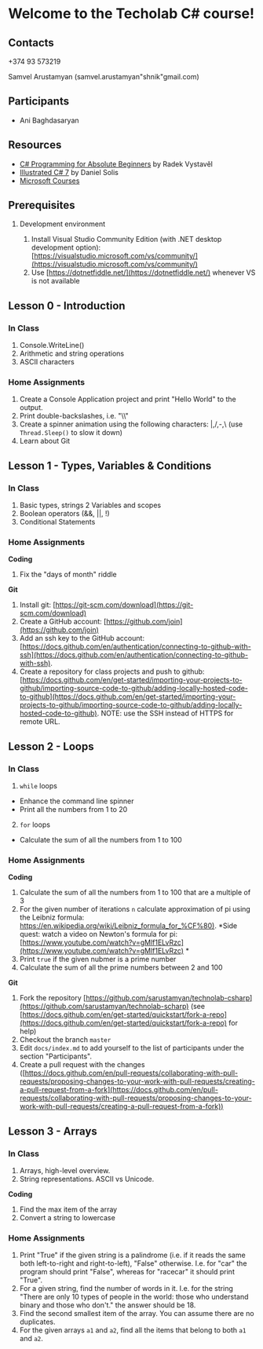 # Welcome to the Techolab C# course!

## Contacts

+374 93 573219

Samvel Arustamyan (samvel.arustamyan"shnik"gmail.com)

## Participants

* Ani Baghdasaryan

## Resources 

* [C# Programming for Absolute Beginners](https://www.goodreads.com/book/show/58230269-c-programming-for-absolute-beginners) by Radek Vystavěl
* [Illustrated C# 7](https://www.goodreads.com/book/show/36902257-illustrated-c-7) by Daniel Solis
* [Microsoft Courses](https://dotnet.microsoft.com/en-us/learn/csharp)

## Prerequisites

1. Development environment

   1. Install Visual Studio Community Edition (with .NET desktop development option): [https://visualstudio.microsoft.com/vs/community/](https://visualstudio.microsoft.com/vs/community/)
   2. Use [https://dotnetfiddle.net/](https://dotnetfiddle.net/) whenever VS is not available
   
## Lesson 0 - Introduction

### In Class

1. Console.WriteLine()
2. Arithmetic and string operations
3. ASCII characters

### Home Assignments

1. Create a Console Application project and print "Hello World" to the output.
2. Print double-backslashes, i.e. "\\\\" 
3. Create a spinner animation using the following characters: \|,/,-,\ (use `Thread.Sleep()` to slow it down)
4. Learn about Git

## Lesson 1 - Types, Variables & Conditions

### In Class

1. Basic types, strings 
2  Variables and scopes
3. Boolean operators (&&, \|\|, !)
4. Conditional Statements

### Home Assignments

**Coding**

1. Fix the "days of month" riddle

**Git**

1. Install git: [https://git-scm.com/download](https://git-scm.com/download)
2. Create a GitHub account: [https://github.com/join](https://github.com/join)
3. Add an ssh key to the GitHub account: [https://docs.github.com/en/authentication/connecting-to-github-with-ssh](https://docs.github.com/en/authentication/connecting-to-github-with-ssh).
4. Create a repository for class projects and push to github: [https://docs.github.com/en/get-started/importing-your-projects-to-github/importing-source-code-to-github/adding-locally-hosted-code-to-github](https://docs.github.com/en/get-started/importing-your-projects-to-github/importing-source-code-to-github/adding-locally-hosted-code-to-github). NOTE: use the SSH instead of HTTPS for remote URL.

## Lesson 2 - Loops

### In Class

1. `while` loops
  * Enhance the command line spinner
  * Print all the numbers from 1 to 20
2. `for` loops
  * Calculate the sum of all the numbers from 1 to 100
  
### Home Assignments

**Coding**

1. Calculate the sum of all the numbers from 1 to 100 that are a multiple of 3
2. For the given number of iterations `n` calculate approximation of pi using the Leibniz formula: [https://en.wikipedia.org/wiki/Leibniz_formula_for_%CF%80)](https://en.wikipedia.org/wiki/Leibniz_formula_for_%CF%80). *Side quest: watch a video on Newton's formula for pi: [https://www.youtube.com/watch?v=gMlf1ELvRzc](https://www.youtube.com/watch?v=gMlf1ELvRzc) *
3. Print `true` if the given nubmer is a prime number
4. Calculate the sum of all the prime numbers between 2 and 100 

**Git**

1. Fork the repository [https://github.com/sarustamyan/technolab-csharp](https://github.com/sarustamyan/technolab-scharp) (see [https://docs.github.com/en/get-started/quickstart/fork-a-repo](https://docs.github.com/en/get-started/quickstart/fork-a-repo) for help)
2. Checkout the branch `master`
3. Edit `docs/index.md` to add yourself to the list of participants under the section "Participants".	
4. Create a pull request with the changes ([https://docs.github.com/en/pull-requests/collaborating-with-pull-requests/proposing-changes-to-your-work-with-pull-requests/creating-a-pull-request-from-a-fork](https://docs.github.com/en/pull-requests/collaborating-with-pull-requests/proposing-changes-to-your-work-with-pull-requests/creating-a-pull-request-from-a-fork))

## Lesson 3 - Arrays

### In Class

1. Arrays, high-level overview.
2. String representations. ASCII vs Unicode.

**Coding**

1. Find the max item of the array
2. Convert a string to lowercase

### Home Assignments

1. Print "True" if the given string is a palindrome (i.e. if it reads the same both left-to-right and right-to-left), "False" otherwise. I.e. for "car" the program should print "False", whereas for "racecar" it should print "True".
2. For a given string, find the number of words in it. I.e. for the string "There are only 10 types of people in the world: those who understand binary and those who don't." the answer should be 18. 
3. Find the second smallest item of the array. You can assume there are no duplicates.
4. For the given arrays `a1` and `a2`, find all the items that belong to both `a1` and `a2`.
